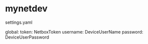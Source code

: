 # mynetdev

settings.yaml

  global:
    token: NetboxToken
    username: DeviceUserName
    password: DeviceUserPassword
